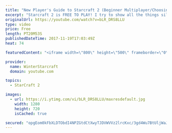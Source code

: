 ```yaml
---
title: "New Player's Guide to Starcraft 2 (Beginner Multiplayer/Choosing Race)"
excerpt: "Starcraft 2 is FREE TO PLAY! I try to show all the things silver league me wishes he had known in 2010!! Important Links (to outside resources): Sc2ReplayStats: https://sc2replaystats.com/ Team Liquid: http://www.teamliquid.net/ Reddit Resources: https://www.reddit.com/r/starcraft/wiki/related_reddits"
originalUrl: https://youtube.com/watch?v=bLR_DRS8LLU
type: video
price: Free
length: PT20M53S
publishedDateTime: 2017-11-19T17:03:49Z
heat: 74

featuredContent: "<iframe width=\"800\" height=\"500\" frameborder=\"0\" src=\"https://www.youtube.com/embed/bLR_DRS8LLU\" allow=\"accelerometer; autoplay; encrypted-media; gyroscope; picture-in-picture\" allowfullscreen></iframe>"

provider:
  name: WinterStarcraft
  domain: youtube.com

topics:
  - StarCraft 2

images:
  - url: https://i.ytimg.com/vi/bLR_DRS8LLU/maxresdefault.jpg
    width: 1280
    height: 720
    isCached: true

secured: "opgEom0kFbXLDTObdI4NPZGtdCtXwyTJDVWVVz2lrcKxc/3gd4Wu7BtUljWaJtti1CQk6dHtwNi7LQmY4icP2N1N3jUi3MVdVV6mdYpGWRfHSYWbkgLNg0rTj3vCHbFj+ciysyJR3pdLv8mfMuRsOHQzEsk5irbP63gWdarTfEGrZKkVyIsFo+kd+TKf2mmzV2zFTTq1rdwSAKCuMgODTf73pq8I9BWRbDZm+UjoXiMdrn+ig5SuNSLtLT7J8NTrYZd9Cb7ktdcrEDX59pyvGOorxkj+eeBN2NffSs6eYfvdZDaC0ma+gSlGyprMSR+s2RQfnVt6of89/2klN4p6w6JOTiIpQdrsVdU0lYWiwKZlwW0Vy1by4aRiMRTm1VUQJwzwkGLgFwp8SM+pU/38cCtQF8kWQzv9RzEMBPEayOIG7bsrD9xUC5mD0DDTM1pZ;6zVNvFh3kVUV4WOGsw5m8w=="
---
```


